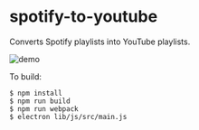 # spotify-to-youtube
Converts Spotify playlists into YouTube playlists.

![demo](media/demo.gif)

To build:
```
$ npm install
$ npm run build
$ npm run webpack
$ electron lib/js/src/main.js
```
